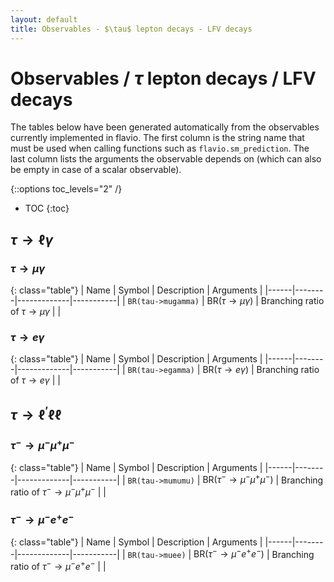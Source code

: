 ```yaml
---
layout: default
title: Observables - $\tau$ lepton decays - LFV decays
---
```


# Observables / $\tau$ lepton decays / LFV decays



The tables below have been generated automatically from the observables currently
implemented in flavio. The first column is the string name that must  be used
when calling functions such as `flavio.sm_prediction`. The last column lists
the arguments the observable depends on (which can also be empty in case of
a scalar observable).



{::options toc_levels="2" /}

* TOC
{:toc}

## $\tau\to \ell\gamma$

### $\tau\to \mu\gamma$

{: class="table"}
| Name | Symbol | Description | Arguments |
|------|--------|-------------|-----------|
| `BR(tau->mugamma)` | $\text{BR}(\tau\to \mu\gamma)$ | Branching ratio of $\tau\to \mu\gamma$ |  |


### $\tau\to e\gamma$

{: class="table"}
| Name | Symbol | Description | Arguments |
|------|--------|-------------|-----------|
| `BR(tau->egamma)` | $\text{BR}(\tau\to e\gamma)$ | Branching ratio of $\tau\to e\gamma$ |  |


## $\tau\to \ell^\prime\ell\ell$

### $\tau^-\to \mu^-\mu^+\mu^-$

{: class="table"}
| Name | Symbol | Description | Arguments |
|------|--------|-------------|-----------|
| `BR(tau->mumumu)` | $\text{BR}(\tau^-\to \mu^-\mu^+\mu^-)$ | Branching ratio of $\tau^-\to \mu^-\mu^+\mu^-$ |  |


### $\tau^-\to \mu^-e^+e^-$

{: class="table"}
| Name | Symbol | Description | Arguments |
|------|--------|-------------|-----------|
| `BR(tau->muee)` | $\text{BR}(\tau^-\to \mu^-e^+e^-)$ | Branching ratio of $\tau^-\to \mu^-e^+e^-$ |  |


